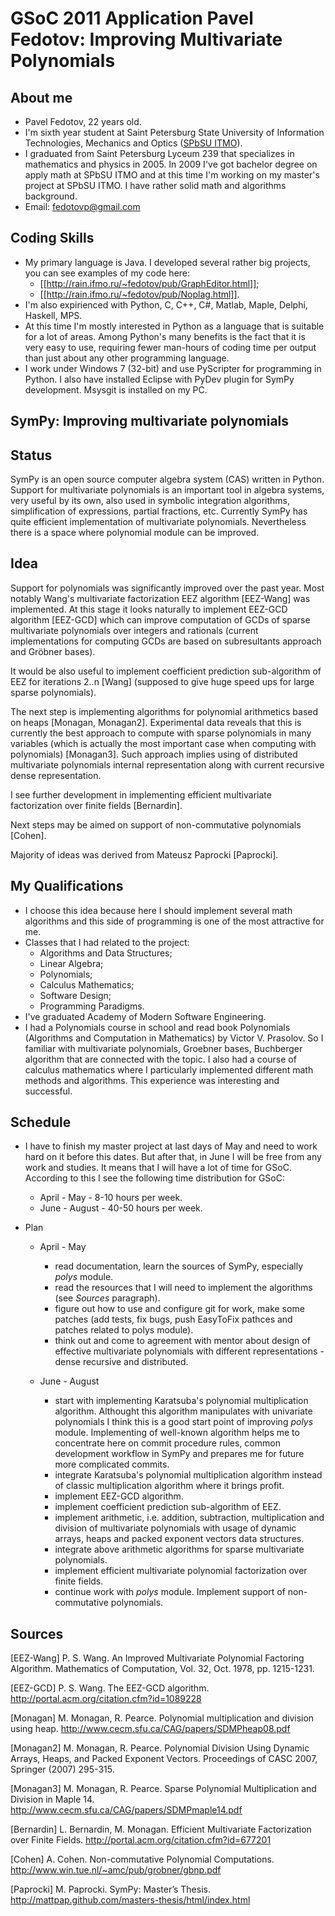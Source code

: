 GSoC 2011 Application Pavel Fedotov: Improving Multivariate Polynomials
=======================================================================

About me
--------

* Pavel Fedotov, 22 years old. 
* I'm sixth year student at Saint Petersburg State University of Information Technologies, Mechanics and Optics ([SPbSU ITMO](http://en.ifmo.ru/)). 
* I graduated from Saint Petersburg Lyceum 239 that specializes in mathematics and physics in 2005. In 2009 I've got bachelor degree on apply math at SPbSU ITMO and at this time I'm working on my master's project at SPbSU ITMO. I have rather solid math and algorithms background. 
* Email: fedotovp@gmail.com

Coding Skills
-------------

* My primary language is Java. I developed several rather big projects, you can see examples of my code here: 
   - [[http://rain.ifmo.ru/~fedotov/pub/GraphEditor.html]];  
   - [[http://rain.ifmo.ru/~fedotov/pub/Noplag.html]]. 
* I'm also expirienced with Python, C, C++, C#, Matlab, Maple, Delphi, Haskell, MPS. 
* At this time I'm mostly interested in Python as a language that is suitable for a lot of areas. Among Python's many benefits is the fact that it is very easy to use, requiring fewer man-hours of coding time per output than just about any other programming language.
* I work under Windows 7 (32-bit) and use PyScripter for programming in Python. I also have installed Eclipse with PyDev plugin for SymPy development. Msysgit is installed on my PC. 

SymPy: Improving multivariate polynomials
-----------------------------------------

## Status

SymPy is an open source computer algebra system (CAS) written in Python. Support for multivariate polynomials is an important tool in algebra systems, very useful by its own, also used in symbolic integration algorithms, simplification of expressions, partial fractions, etc. Currently SymPy has quite efficient implementation of multivariate polynomials. Nevertheless there is a space where polynomial module can be improved. 

## Idea

Support for polynomials was significantly improved over the past year. Most notably Wang's multivariate factorization EEZ algorithm [EEZ-Wang] was implemented. At this stage it looks naturally to implement EEZ-GCD algorithm [EEZ-GCD] which can improve computation of GCDs of sparse multivariate polynomials over integers and rationals (current implementations for computing GCDs are based on subresultants approach and Gröbner bases).

It would be also useful to implement coefficient prediction sub-algorithm of EEZ for iterations 2..n [Wang] (supposed to give huge speed ups for large sparse polynomials). 

The next step is implementing algorithms for polynomial arithmetics based on heaps [Monagan, Monagan2]. Experimental data reveals that this is currently the best approach to compute with sparse polynomials in many variables (which is actually the most important case when computing with polynomials) [Monagan3]. Such approach implies using of distributed multivariate polynomials internal representation along with current recursive dense representation. 

I see further development in implementing efficient multivariate factorization over finite fields [Bernardin].

Next steps may be aimed on support of non-commutative polynomials [Cohen]. 

Majority of ideas was derived from Mateusz Paprocki [Paprocki]. 

## My Qualifications

* I choose this idea because here I should implement several math algorithms and this side of programming is one of the most attractive for me. 
* Classes that I had related to the project: 
    - Algorithms and Data Structures;
    - Linear Algebra;
    - Polynomials;
    - Calculus Mathematics;
    - Software Design;
    - Programming Paradigms. 
* I've graduated Academy of Modern Software Engineering. 
* I had a Polynomials course in school and read book Polynomials (Algorithms and Computation in Mathematics) by Victor V. Prasolov. So I familiar with multivariate polynomials, Groebner bases, Buchberger algorithm that are connected with the topic. I also had a course of calculus mathematics where I particularly implemented different math methods and algorithms. This experience was interesting and successful. 

## Schedule

* I have to finish my master project at last days of May and need to work hard on it before this dates. But after that, in June I will be free from any work and studies. It means that I will have a lot of time for GSoC. 
According to this I see the following time distribution for GSoC: 
    - April - May - 8-10 hours per week. 
    - June  - August - 40-50 hours per week. 

* Plan 
    * April - May 
        - read documentation, learn the sources of SymPy, especially _polys_ module. 
        - read the resources that I will need to implement the algorithms (see _Sources_ paragraph). 
        - figure out how to use and configure git for work, make some patches (add tests, fix bugs, push EasyToFix pathces and patches related to polys module).
        - think out and come to agreement with mentor about design of effective multivariate polynomials with different representations - dense recursive and distributed. 

    * June - August
        - start with implementing Karatsuba's polynomial multiplication algorithm. Althought this algorithm manipulates with univariate polynomials I think this is a good start point of improving _polys_ module. Implementing of well-known algorithm helps me to concentrate here on commit procedure rules, common development workflow in SymPy and prepares me for future more complicated commits. 
        - integrate Karatsuba's polynomial multiplication algorithm instead of classic multiplication algorithm where it brings profit. 
        - implement EEZ-GCD algorithm. 
        - implement coefficient prediction sub-algorithm of EEZ. 
        - implement arithmetic, i.e. addition, subtraction, multiplication and division of multivariate polynomials with usage of dynamic arrays, heaps and packed exponent vectors data structures. 
        - integrate above arithmetic algorithms for sparse multivariate polynomials. 
        - implement efficient multivariate polynomial factorization over finite fields. 
        - continue work with _polys_ module. Implement support of non-commutative polynomials. 

## Sources

[EEZ-Wang] P. S. Wang. An Improved Multivariate Polynomial Factoring Algorithm. Mathematics of Computation, Vol. 32, Oct. 1978, pp. 1215-1231. 

[EEZ-GCD] P. S. Wang. The EEZ-GCD algorithm. http://portal.acm.org/citation.cfm?id=1089228

[Monagan] M. Monagan, R. Pearce. Polynomial multiplication and division using heap. http://www.cecm.sfu.ca/CAG/papers/SDMPheap08.pdf

[Monagan2] M. Monagan, R. Pearce. Polynomial Division Using Dynamic Arrays, Heaps, and Packed Exponent Vectors. Proceedings of CASC 2007, Springer (2007) 295-315.

[Monagan3] M. Monagan, R. Pearce. Sparse Polynomial Multiplication and Division in Maple 14. http://www.cecm.sfu.ca/CAG/papers/SDMPmaple14.pdf

[Bernardin] L. Bernardin, M. Monagan. Efficient Multivariate Factorization over Finite Fields. http://portal.acm.org/citation.cfm?id=677201

[Cohen] A. Cohen. Non-commutative Polynomial Computations. http://www.win.tue.nl/~amc/pub/grobner/gbnp.pdf

[Paprocki] M. Paprocki. SymPy: Master’s Thesis. http://mattpap.github.com/masters-thesis/html/index.html